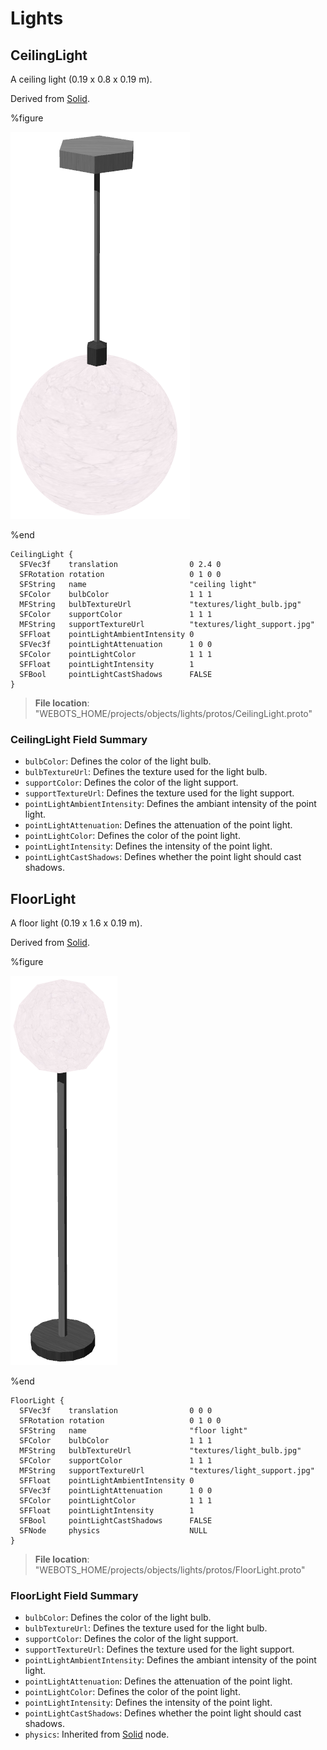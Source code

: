 # Lights

## CeilingLight

A ceiling light (0.19 x 0.8 x 0.19 m).

Derived from [Solid](../reference/solid.md).

%figure

![CeilingLight](images/objects/lights/CeilingLight/model.png)

%end

```
CeilingLight {
  SFVec3f    translation                0 2.4 0
  SFRotation rotation                   0 1 0 0
  SFString   name                       "ceiling light"
  SFColor    bulbColor                  1 1 1
  MFString   bulbTextureUrl             "textures/light_bulb.jpg"
  SFColor    supportColor               1 1 1
  MFString   supportTextureUrl          "textures/light_support.jpg"
  SFFloat    pointLightAmbientIntensity 0
  SFVec3f    pointLightAttenuation      1 0 0
  SFColor    pointLightColor            1 1 1
  SFFloat    pointLightIntensity        1
  SFBool     pointLightCastShadows      FALSE
}
```

> **File location**: "WEBOTS\_HOME/projects/objects/lights/protos/CeilingLight.proto"

### CeilingLight Field Summary

- `bulbColor`: Defines the color of the light bulb.
- `bulbTextureUrl`: Defines the texture used for the light bulb.
- `supportColor`: Defines the color of the light support.
- `supportTextureUrl`: Defines the texture used for the light support.
- `pointLightAmbientIntensity`: Defines the ambiant intensity of the point light.
- `pointLightAttenuation`: Defines the attenuation of the point light.
- `pointLightColor`: Defines the color of the point light.
- `pointLightIntensity`: Defines the intensity of the point light.
- `pointLightCastShadows`: Defines whether the point light should cast shadows.
## FloorLight

A floor light (0.19 x 1.6 x 0.19 m).

Derived from [Solid](../reference/solid.md).

%figure

![FloorLight](images/objects/lights/FloorLight/model.png)

%end

```
FloorLight {
  SFVec3f    translation                0 0 0
  SFRotation rotation                   0 1 0 0
  SFString   name                       "floor light"
  SFColor    bulbColor                  1 1 1
  MFString   bulbTextureUrl             "textures/light_bulb.jpg"
  SFColor    supportColor               1 1 1
  MFString   supportTextureUrl          "textures/light_support.jpg"
  SFFloat    pointLightAmbientIntensity 0
  SFVec3f    pointLightAttenuation      1 0 0
  SFColor    pointLightColor            1 1 1
  SFFloat    pointLightIntensity        1
  SFBool     pointLightCastShadows      FALSE
  SFNode     physics                    NULL
}
```

> **File location**: "WEBOTS\_HOME/projects/objects/lights/protos/FloorLight.proto"

### FloorLight Field Summary

- `bulbColor`: Defines the color of the light bulb.
- `bulbTextureUrl`: Defines the texture used for the light bulb.
- `supportColor`: Defines the color of the light support.
- `supportTextureUrl`: Defines the texture used for the light support.
- `pointLightAmbientIntensity`: Defines the ambiant intensity of the point light.
- `pointLightAttenuation`: Defines the attenuation of the point light.
- `pointLightColor`: Defines the color of the point light.
- `pointLightIntensity`: Defines the intensity of the point light.
- `pointLightCastShadows`: Defines whether the point light should cast shadows.
- `physics`: Inherited from [Solid](../reference/solid.md) node.
